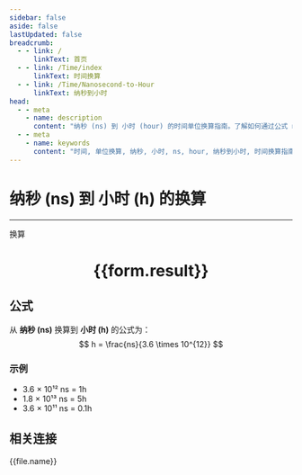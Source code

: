 ```yaml
---
sidebar: false
aside: false
lastUpdated: false
breadcrumb:
  - - link: /
      linkText: 首页
  - - link: /Time/index
      linkText: 时间换算
  - - link: /Time/Nanosecond-to-Hour
      linkText: 纳秒到小时
head:
  - - meta
    - name: description
      content: "纳秒 (ns) 到 小时 (hour) 的时间单位换算指南。了解如何通过公式 ns ÷ 3.6 × 10¹² 换算为小时。"
  - - meta
    - name: keywords
      content: "时间, 单位换算, 纳秒, 小时, ns, hour, 纳秒到小时, 时间换算指南"
---
```

# 纳秒 (ns) 到 小时 (h) 的换算

---
<script setup>
import { onMounted, reactive, inject, ref } from 'vue'
import { NButton,NForm ,NFormItem,NInput,NInputNumber,NSelect,NCard,useMessage,NGrid ,NGi  } from 'naive-ui'
import { defineClientComponent } from 'vitepress'
import { Time } from '../../files';

const convert = inject('convert')

const form = reactive({
  number: null,
  result: '',
})

const convertHandler = () => {
  if (form.number !== null && !isNaN(form.number)) {
    const convertedValue = parseFloat(form.number) / 3600000000000
    form.result = `${form.number}ns = ${convertedValue.toFixed(12)}h`
  } else {
    form.result = '请输入有效的数值。'
  }
}
</script>

<n-form size="large" :model="form">
  <n-form-item label="纳秒 (ns)">
    <n-input-number v-model:value="form.number" placeholder="输入纳秒" style="width: 100%" />
  </n-form-item>
  <n-form-item>
    <n-button type="primary" @click="convertHandler" block>换算</n-button>
  </n-form-item>
</n-form>

<n-card  embedded :bordered="false" hoverable>
  <div  style="text-align:center">
    <h1>{{form.result}}</h1>
  </div>
</n-card>

## 公式

从 **纳秒 (ns)** 换算到 **小时 (h)** 的公式为：
$$ h = \frac{ns}{3.6 \times 10^{12}} $$

### 示例
- 3.6 × 10¹² ns = 1h
- 1.8 × 10¹³ ns = 5h
- 3.6 × 10¹¹ ns = 0.1h
## 相关连接
<n-grid x-gap="12" :cols="4">
  <n-gi v-for="(file, index) in Time" :key="index">
    <n-button
      text
      tag="a"
      :href="file.path"
      type="primary"
    >
      {{file.name}}
    </n-button>
  </n-gi>
</n-grid>